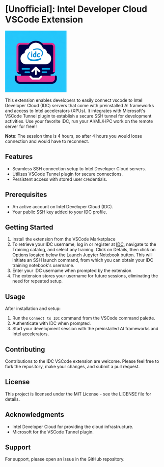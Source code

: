 # [Unofficial]: Intel Developer Cloud VSCode Extension

<img src="images/icon.png" alt="IDC Extension Icon" width="200" height="200"/>


This extension enables developers to easily connect vscode to Intel Developer Cloud (IDC) servers that come with preinstalled AI frameworks and access to Intel accelerators (XPUs). It integrates with Microsoft's VSCode Tunnel plugin to establish a secure SSH tunnel for development activities. Use your favorite IDC, run your AI/ML/HPC work on the remote server for free!!

**Note**: The session time is 4 hours, so after 4 hours you would loose connection and would have to reconnect.



## Features

- Seamless SSH connection setup to Intel Developer Cloud servers.
- Utilizes VSCode Tunnel plugin for secure connections.
- Persistent access with stored user credentials.

## Prerequisites

- An active account on Intel Developer Cloud (IDC).
- Your public SSH key added to your IDC profile.

## Getting Started

1. Install the extension from the VSCode Marketplace
2. To retrieve your IDC username, log in or register at [IDC](https://cloud.intel.com), navigate to the Training catalog, and select any training. Click on Details, then click on Options located below the Launch Jupyter Notebook button. This will initiate an SSH launch command, from which you can obtain your IDC training notebook's username.
3. Enter your IDC username when prompted by the extension.
4. The extension stores your username for future sessions, eliminating the need for repeated setup.

## Usage

After installation and setup:

1. Run the `Connect to IDC` command from the VSCode command palette.
2. Authenticate with IDC when prompted.
3. Start your development session with the preinstalled AI frameworks and Intel accelerators.

## Contributing

Contributions to the IDC VSCode extension are welcome. Please feel free to fork the repository, make your changes, and submit a pull request.

## License

This project is licensed under the MIT License - see the LICENSE file for details.

## Acknowledgments

- Intel Developer Cloud for providing the cloud infrastructure.
- Microsoft for the VSCode Tunnel plugin.

## Support

For support, please open an issue in the GitHub repository.
